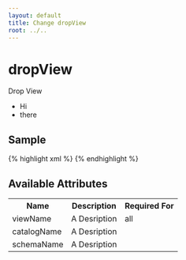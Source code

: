 ```yaml
---
layout: default
title: Change dropView
root: ../..
---
```


# dropView #

Drop View

* Hi
* there

## Sample ##

{% highlight xml %}
<dropView catalogName="A String" schemaName="A String" viewName="A String"></dropView>
{% endhighlight %}

## Available Attributes ##

<table>
<tr><th>Name</th><th>Description</th><th>Required For</th></tr>
<tr><td>viewName</td><td>A Desription</td><td>all</td></tr>
<tr><td>catalogName</td><td>A Desription</td><td></td></tr>
<tr><td>schemaName</td><td>A Desription</td><td></td></tr>
</table>
